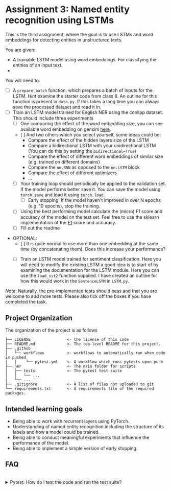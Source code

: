 

# Assignment 3: Named entity recognition using LSTMs
This is the third assignment, where the goal is to use LSTMs and word embeddings for detecting entities in unstructured texts.


You are given:
- A trainable LSTM model using word embeddings. For classifying the entities of an input text.
- 

You will need to:

- [ ] A `prepare_batch` function, which prepares a batch of inputs for the LSTM. *Hint* examine the starter code from class 8. An outline for this function is present in `data.py`. If this takes a long time you can always save the processed dataset and read it in.
- [ ] Train an LSTM model trained for English NER using the conllpp dataset. This should include three experiments
  - [ ] One comparing the effect of the word embedding size, you can see available word embedding on gensim [here](https://github.com/RaRe-Technologies/gensim-data).
  - [ ] And two others which you select yourself, some ideas could be:
    - Compare the effect of the hidden layers size of the LSTM
    - Compare a bidirectional LSTM with your unidirectional LSTM (You can do this by setting the `bidirectional=True`)
    - Compare the effect of different word embeddings of similar size (e.g. trained on different domains)
    - Compare the `nn.RNN` as opposed to the `nn.LSTM` block
    - Compare the effect of different optimizers
    - ...
  - [ ] Your training loop should periodically be applied to the validation set. If the model performs better save it. You can save the model using `torch.save` and load it using `torch.load`.
    - [ ] Early stopping: If the model haven't improved in over N epochs (e.g. 10 epochs), stop the training. 
  - [ ] Using the best performing model calculate the (micro) F1 score and accuracy of the model on the test set. Feel free to use the sklearn implementation of the [F1](https://scikit-learn.org/stable/modules/generated/sklearn.metrics.f1_score.html) score and accuracy.
  - [ ] Fill out the readme
- OPTIONAL:
  - [ ] It is quite normal to use more than one embedding at the same time (by concatenating them). Does this increase your performance?
  - [ ] Train an LSTM model trained for sentiment classification. Here you will need to modify the existing LSTM a good idea is to start of by examining the documentation for the LSTM module. Here you can use the `load_sst2` function supplied. I have created an outline for how this would work in the `SentenceLSTM` in `LSTM.py`.


*Note*: Naturally, the pre-implemented tests should pass and that you are welcome to add more tests. Please also tick off the boxes if you have completed the task.


## Project Organization
The organization of the project is as follows

```
├── LICENSE                <- the license of this code
├── README.md              <- The top-level README for this project.
├── .github            
│   └── workflows          <- workflows to automatically run when code is pushed
│   │    └── pytest.yml    <- A workflow which runs pytests upon push
├── ner                    <- The main folder for scripts
│   ├── tests              <- The pytest test suite
│   │   └── ...
|   └── ...
├── .gitignore             <- A list of files not uploaded to git
└── requirements.txt       <- A requirements file of the required packages.
```


## Intended learning goals
- Being able to work with recurrent layers using PyTorch.
- Understanding of named entity recognition including the structure of its labels and how a model could be trained.
- Being able to conduct meaningful experiments that influence the performance of the model.
- Being able to implement a simple version of early stopping.


## FAQ

<br /> 

<details>
  <summary> Pytest: How do I test the code and run the test suite?</summary>

To run the test suite (pytests) you will need to install the required dependencies. This can be done using 


```
pip install -r requirements.txt
pip install pytest

python -m pytest
```

which will run all the test in the `tests` folder.

Specific tests can be run using:

```
python -m pytest path/to/test_script.py
```

**VS Code**
You can also run your test directly in VS Code. See the guide on the [pytest integration](https://code.visualstudio.com/docs/python/testing) here.

**Code Coverage**
If you want to check code coverage you can run the following:
```
pip install pytest-cov

python -m pytest --cov=.
```



</details>


<br /> 
